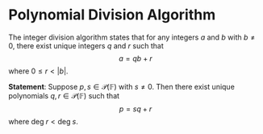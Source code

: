 # Polynomial Division Algorithm
The integer division algorithm states that for any integers $a$ and $b$ with $b \neq 0$, there exist unique integers $q$ and $r$ such that $$ a = qb + r $$ where $0 \leq r < |b|$.

**Statement**: Suppose $p, s \in \mathcal{P}(\mathbb{F})$ with $s \neq 0$. Then there exist unique polynomials $q, r \in \mathcal{P}(\mathbb{F})$ such that $$ p = sq + r $$ where $\text{deg}\; r < \text{deg}\; s$.